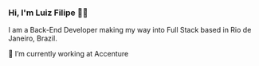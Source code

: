 ### Hi, I'm Luiz Filipe 👋🏾
I am a Back-End Developer making my way into Full Stack based in Rio de Janeiro, Brazil.

🔭 I’m currently working at Accenture <br>
